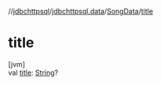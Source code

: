 //[jdbchttpsql](../../../index.md)/[jdbchttpsql.data](../index.md)/[SongData](index.md)/[title](title.md)

# title

[jvm]\
val [title](title.md): [String](https://kotlinlang.org/api/latest/jvm/stdlib/kotlin/-string/index.html)?
